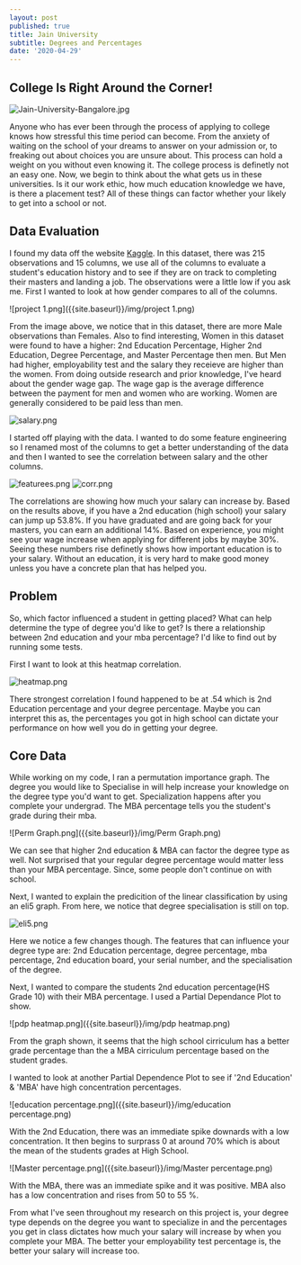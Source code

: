```yaml
---
layout: post
published: true
title: Jain University
subtitle: Degrees and Percentages
date: '2020-04-29'
---
```

## College Is Right Around the Corner!

![Jain-University-Bangalore.jpg]({{site.baseurl}}/img/Jain-University-Bangalore.jpg)


Anyone who has ever been through the process of applying to college knows how stressful this time period can become. From the anxiety of waiting on the school of your dreams to answer on your admission or, to freaking out about choices you are unsure about. This process can hold a weight on you without even knowing it. The college process is definetly not an easy one. Now, we begin to think about the what gets us in these universities. Is it our work ethic, how much education knowledge we have, is there a placement test? All of these things can factor whether your likely to get into a school or not.


## Data Evaluation

I found my data off the website  [Kaggle](https://www.kaggle.com/benroshan/factors-affecting-campus-placement). In this dataset, there was 215 observations and 15 columns, we use all of the columns to evaluate a student's education history and to see if they are on track to completing their masters and landing a job. The observations were a little low if you ask me. First I wanted to look at how gender compares to all of the columns. 

![project 1.png]({{site.baseurl}}/img/project 1.png)

From the image above, we notice that in this dataset, there are more Male observations than Females. Also to find interesting, Women in this dataset were found to have a higher: 2nd Education Percentage,	Higher 2nd Education, Degree Percentage, and Master Percentage then men. But Men had higher, employability test and	 the salary they receieve are higher than the women. From doing outside research and prior knowledge, I've heard about the gender wage gap. The wage gap is the average difference between the payment for men and women who are working. Women are generally considered to be paid less than men. 

![salary.png]({{site.baseurl}}/img/salary.png)


I started off playing with the data. I wanted to do some feature engineering so I renamed most of the columns to get a better understanding of the data and then I wanted to see the correlation between salary and the other columns. 

![featurees.png]({{site.baseurl}}/img/featurees.png)
![corr.png]({{site.baseurl}}/img/corr.png)

The correlations are showing how much your salary can increase by. Based on the results above, if you have a 2nd education (high school) your salary can jump up 53.8%. If you have graduated and are going back for your masters, you can earn an additional 14%. Based on experience, you might see your wage increase when applying for different jobs by maybe 30%. Seeing these numbers rise definetly shows how important education is to your salary. Without an education, it is very hard to make good money unless you have a concrete plan that has helped you. 

## Problem


So, which factor influenced a student in getting placed? What can help determine the type of degree you'd like to get? Is there a relationship between 2nd education and your mba percentage? I'd like to find out by running some tests.

First I want to look at this heatmap correlation.

![heatmap.png]({{site.baseurl}}/img/heatmap.png)

There strongest correlation I found happened to be at .54 which is 2nd Education percentage and your degree percentage. Maybe you can interpret this as, the percentages you got in high school can dictate your performance on how well you do in getting your degree.

## Core Data


While working on my code, I ran a permutation importance graph. The degree you would like to Specialise in will help increase your knowledge on the degree type you'd want to get. Specialization happens after you complete your undergrad. The MBA percentage tells you the student's grade during their mba. 

![Perm Graph.png]({{site.baseurl}}/img/Perm Graph.png)

We can see that higher 2nd education & MBA can factor the degree type as well. Not surprised that your regular degree percentage would matter less than your MBA percentage. Since, some people don't continue on with school.

Next, I wanted to explain the predicition of the linear classification by using an eli5 graph. From here, we notice that degree specialisation is still on top.

![eli5.png]({{site.baseurl}}/img/eli5.png)

 Here we notice a few changes though. The features that can influence your degree type are: 2nd Education percentage, degree percentage, mba percentage, 2nd education board, your serial number, and the specialisation of the degree. 
 
 
 Next, I wanted to compare the students 2nd education percentage(HS Grade 10) with their MBA percentage. I used a Partial Dependance Plot to show. 
 
 ![pdp heatmap.png]({{site.baseurl}}/img/pdp heatmap.png)

From the graph shown, it seems that the high school cirriculum has a better grade percentage than the  a MBA cirriculum percentage based on the student grades.


I wanted to look at another Partial Dependence Plot to see if '2nd Education' & 'MBA' have high concentration percentages. 

![education percentage.png]({{site.baseurl}}/img/education percentage.png)


With the 2nd Education, there was an immediate spike downards with a low concentration. It then begins to surprass 0 at around 70% which is about the mean of the students grades at High School. 

![Master percentage.png]({{site.baseurl}}/img/Master percentage.png)

With the MBA, there was an immediate spike and it was positive. MBA also has a low concentration and rises from 50 to 55 %.



From what I've seen throughout my research on this project is, your degree type depends on the degree you want to specialize in and the percentages you get in class dictates how much your salary will increase by when you complete your MBA. The better your employability test percentage is, the better your salary will increase too.
